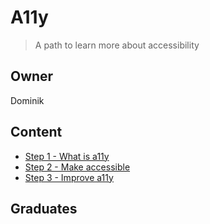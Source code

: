 # A11y

> A path to learn more about accessibility

## Owner

Dominik

## Content

- [Step 1 - What is a11y](step1/)
- [Step 2 - Make accessible](step2/)
- [Step 3 - Improve a11y](step3/)

## Graduates
